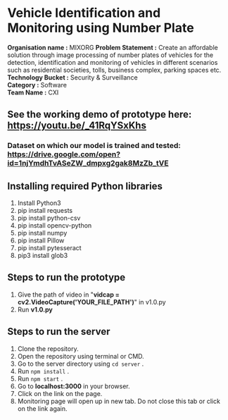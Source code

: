 # Vehicle Identification and Monitoring using Number Plate
**Organisation name :** MIXORG
**Problem Statement :** Create an affordable solution through image processing of number plates of vehicles for the detection, identification and monitoring of vehicles in different scenarios such as residential societies, tolls, business complex, parking spaces etc.  
**Technology Bucket :** Security & Surveillance  
**Category :** Software  
**Team Name :** CXI

## See the working demo of prototype here: https://youtu.be/_41RqYSxKhs 

### Dataset on which our model is trained and tested: https://drive.google.com/open?id=1njYmdhTvASeZW_dmpxg2gak8MzZb_tVE

## Installing required Python libraries
1. Install Python3
2. pip install requests
3. pip install python-csv
4. pip install opencv-python
5. pip install numpy
6. pip install Pillow
7. pip install pytesseract
8. pip3 install glob3

## Steps to run the prototype
1. Give the path of video in "**vidcap = cv2.VideoCapture('YOUR_FILE_PATH')**" in v1.0.py
2. Run **v1.0.py**

## Steps to run the server

1. Clone the repository.
2. Open the repository using terminal or CMD.
3. Go to the server directory using `cd server` .
4. Run `npm install` .
5. Run `npm start` .
6. Go to **localhost:3000** in your browser.
7. Click on the link on the page.
8. Monitoring page will open up in new tab. Do not close this tab or click on the link again.
